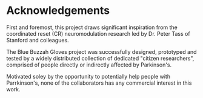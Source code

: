 # Acknowledgements
First and foremost, this project draws significant inspiration from the coordinated reset (CR) neuromodulation research led by Dr. Peter Tass of Stanford and colleagues.

The Blue Buzzah Gloves project was successfully designed, prototyped and tested by a widely distributed collection of dedicated "citizen researchers", comprised of people directly or indirectly affected by Parkinson's.

Motivated soley by the opportunity to potentially help people with Parrkinson's, none of the collaborators has any commercial interest in this work.
